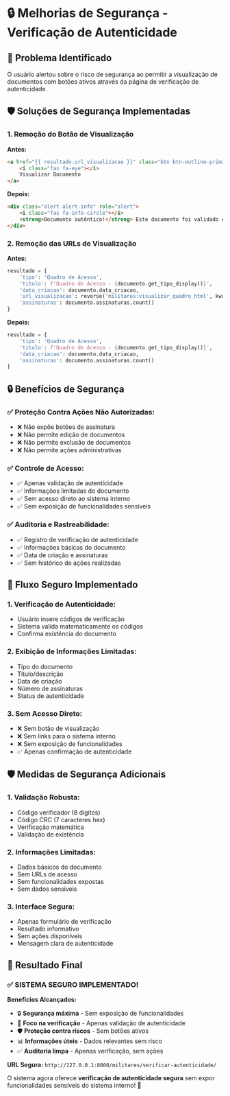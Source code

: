 # 🔒 Melhorias de Segurança - Verificação de Autenticidade

## 🎯 Problema Identificado

O usuário alertou sobre o risco de segurança ao permitir a visualização de documentos com botões ativos através da página de verificação de autenticidade.

## 🛡️ Soluções de Segurança Implementadas

### 1. **Remoção do Botão de Visualização**
**Antes:**
```html
<a href="{{ resultado.url_visualizacao }}" class="btn btn-outline-primary" target="_blank">
    <i class="fas fa-eye"></i>
    Visualizar Documento
</a>
```

**Depois:**
```html
<div class="alert alert-info" role="alert">
    <i class="fas fa-info-circle"></i>
    <strong>Documento autêntico!</strong> Este documento foi validado e está disponível no sistema interno.
</div>
```

### 2. **Remoção das URLs de Visualização**
**Antes:**
```python
resultado = {
    'tipo': 'Quadro de Acesso',
    'titulo': f'Quadro de Acesso - {documento.get_tipo_display()}',
    'data_criacao': documento.data_criacao,
    'url_visualizacao': reverse('militares:visualizar_quadro_html', kwargs={'pk': documento.pk}),
    'assinaturas': documento.assinaturas.count()
}
```

**Depois:**
```python
resultado = {
    'tipo': 'Quadro de Acesso',
    'titulo': f'Quadro de Acesso - {documento.get_tipo_display()}',
    'data_criacao': documento.data_criacao,
    'assinaturas': documento.assinaturas.count()
}
```

## 🔒 Benefícios de Segurança

### ✅ **Proteção Contra Ações Não Autorizadas:**
- ❌ Não expõe botões de assinatura
- ❌ Não permite edição de documentos
- ❌ Não permite exclusão de documentos
- ❌ Não permite ações administrativas

### ✅ **Controle de Acesso:**
- ✅ Apenas validação de autenticidade
- ✅ Informações limitadas do documento
- ✅ Sem acesso direto ao sistema interno
- ✅ Sem exposição de funcionalidades sensíveis

### ✅ **Auditoria e Rastreabilidade:**
- ✅ Registro de verificação de autenticidade
- ✅ Informações básicas do documento
- ✅ Data de criação e assinaturas
- ✅ Sem histórico de ações realizadas

## 🎯 Fluxo Seguro Implementado

### **1. Verificação de Autenticidade:**
- Usuário insere códigos de verificação
- Sistema valida matematicamente os códigos
- Confirma existência do documento

### **2. Exibição de Informações Limitadas:**
- Tipo do documento
- Título/descrição
- Data de criação
- Número de assinaturas
- Status de autenticidade

### **3. Sem Acesso Direto:**
- ❌ Sem botão de visualização
- ❌ Sem links para o sistema interno
- ❌ Sem exposição de funcionalidades
- ✅ Apenas confirmação de autenticidade

## 🛡️ Medidas de Segurança Adicionais

### **1. Validação Robusta:**
- Código verificador (8 dígitos)
- Código CRC (7 caracteres hex)
- Verificação matemática
- Validação de existência

### **2. Informações Limitadas:**
- Dados básicos do documento
- Sem URLs de acesso
- Sem funcionalidades expostas
- Sem dados sensíveis

### **3. Interface Segura:**
- Apenas formulário de verificação
- Resultado informativo
- Sem ações disponíveis
- Mensagem clara de autenticidade

## 🎉 Resultado Final

### **✅ SISTEMA SEGURO IMPLEMENTADO!**

**Benefícios Alcançados:**
- 🔒 **Segurança máxima** - Sem exposição de funcionalidades
- 🎯 **Foco na verificação** - Apenas validação de autenticidade
- 🛡️ **Proteção contra riscos** - Sem botões ativos
- 📊 **Informações úteis** - Dados relevantes sem risco
- ✅ **Auditoria limpa** - Apenas verificação, sem ações

**URL Segura:** `http://127.0.0.1:8000/militares/verificar-autenticidade/`

O sistema agora oferece **verificação de autenticidade segura** sem expor funcionalidades sensíveis do sistema interno! 🚀 